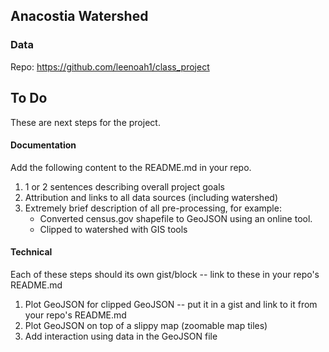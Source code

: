 ## Anacostia Watershed

### Data

Repo: https://github.com/leenoah1/class_project

## To Do

These are next steps for the project.

#### Documentation

Add the following content to the README.md in your repo.

1. 1 or 2 sentences describing overall project goals
2. Attribution and links to all data sources (including watershed)
3. Extremely brief description of all pre-processing, for example:
    * Converted census.gov shapefile to GeoJSON using an online tool. 
    * Clipped to watershed with GIS tools

#### Technical

Each of these steps should its own gist/block -- link to these in your repo's README.md

1. Plot GeoJSON for clipped GeoJSON -- put it in a gist and link to it from your repo's README.md
2. Plot GeoJSON on top of a slippy map (zoomable map tiles)
3. Add interaction using data in the GeoJSON file

